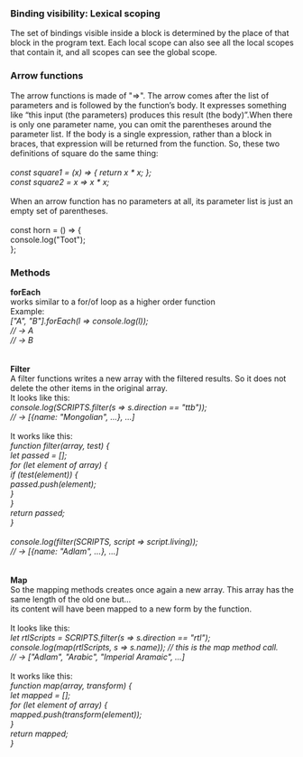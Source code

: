 
<h3> Binding visibility: Lexical scoping </h3>
<p> The set of bindings visible inside a block is determined by the place of that block in the program text. Each local scope can also see all the local scopes that contain it, and all scopes can see the global scope. <p>
  
  <h3> Arrow functions </h3>
  <p> The arrow functions is made of "=>". The arrow comes after the list of parameters and is followed by the function’s body. It expresses something like “this input (the parameters) produces this result (the body)”.When there is only one parameter name, you can omit the parentheses around the parameter list. If the body is a single expression, rather than a block in braces, that expression will be returned from the function. So, these two definitions of square do the same thing:
  <br/> <br/>
<i>
const square1 = (x) => { return x * x; }; <br/>
const square2 = x => x * x; <br/>
  </i> 
   <br/>
When an arrow function has no parameters at all, its parameter list is just an empty set of parentheses. <br/>
 <br/>
const horn = () => { <br/>
  console.log("Toot"); <br/>
}; <br/>

</p>

<h3> Methods </h3>
<p> <b> forEach </b> <br/>
  works similar to a for/of loop as a higher order function <br/>
  Example: <br/>
  <i> ["A", "B"].forEach(l => console.log(l)); <br/>
// → A <br/>
// → B <br/>
  </i>
   <br/> <br/>
  <b> Filter </b> <br/>
  A filter functions writes a new array with the filtered results. So it does not delete the other items in the original array. <br/>
  It looks like this: <br/>
  <i> console.log(SCRIPTS.filter(s => s.direction == "ttb")); <br/>
    // → [{name: "Mongolian", …}, …] </i> <br/>
   <br/>
  It works like this: <i><br/>
  function filter(array, test) {<br/>
  let passed = [];<br/>
  for (let element of array) {<br/>
    if (test(element)) {<br/>
      passed.push(element);<br/>
    }<br/>
  }<br/>
  return passed;<br/>
}<br/>
<br/>
console.log(filter(SCRIPTS, script => script.living));<br/>
// → [{name: "Adlam", …}, …]<br/>
  </i> <br/>
  <br/>
  <b> Map </b><br/>
  So the mapping methods creates once again a new array. This array has the same length of the old one but...<br/>
  its content will have been mapped to a new form by the function.
 <br/><br/>
  It looks like this:<br/> <i>
  let rtlScripts = SCRIPTS.filter(s => s.direction == "rtl");<br/>
console.log(map(rtlScripts, s => s.name)); // this is the map method call.<br/>
// → ["Adlam", "Arabic", "Imperial Aramaic", …]<br/>
  </i><br/>
  It works like this:<br/><i>
  function map(array, transform) {<br/>
  let mapped = [];<br/>
  for (let element of array) {<br/>
    mapped.push(transform(element));<br/>
  }<br/>
  return mapped;<br/>
}</i><br/>
  
  
  
